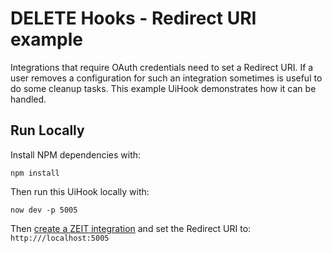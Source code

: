 # DELETE Hooks - Redirect URI example

Integrations that require OAuth credentials need to set a Redirect URI. If a user removes a configuration for such an integration sometimes is useful to do some cleanup tasks.
This example UiHook demonstrates how it can be handled.

## Run Locally

Install NPM dependencies with:

```
npm install
```

Then run this UiHook locally with:

```
now dev -p 5005
```

Then [create a ZEIT integration](https://zeit.co/docs/integrations) and set the Redirect URI to: `http:///localhost:5005`
